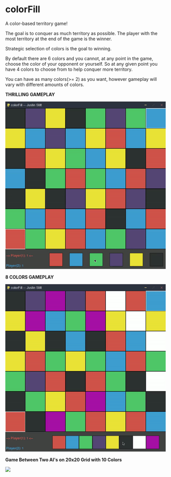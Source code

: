 # colorFill
A color-based territory game!

The goal is to conquer as much territory as possible. The player with the most territory at the end of the game is the winner.

Strategic selection of colors is the goal to winning.

By default there are 6 colors and you cannot, at any point in the game, choose the color of your opponent or yourself. So at any given point you have 4 colors to choose from to help conquer more territory.

You can have as many colors(>= 2) as you want, however gameplay will vary with different amounts of colors.

**THRILLING GAMEPLAY**

![](colorFillGIF.gif)


**8 COLORS GAMEPLAY**

![](colorFillGIF2.gif)

**Game Between Two AI's on 20x20 Grid with 10 Colors**

![](colorFillGIF3.gif)
